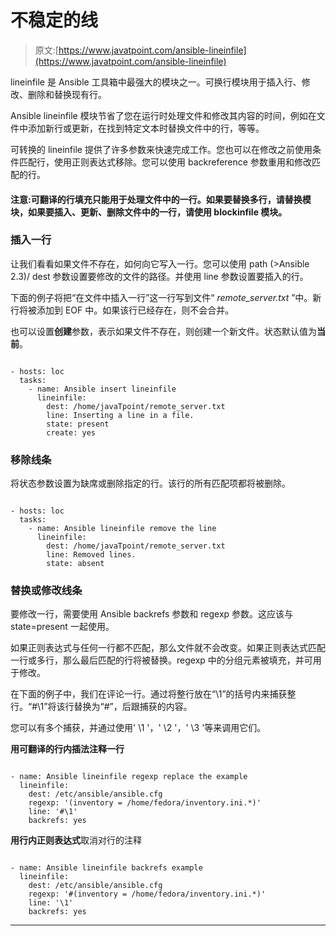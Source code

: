 # 不稳定的线

> 原文:[https://www.javatpoint.com/ansible-lineinfile](https://www.javatpoint.com/ansible-lineinfile)

lineinfile 是 Ansible 工具箱中最强大的模块之一。可换行模块用于插入行、修改、删除和替换现有行。

Ansible lineinfile 模块节省了您在运行时处理文件和修改其内容的时间，例如在文件中添加新行或更新，在找到特定文本时替换文件中的行，等等。

可转换的 lineinfile 提供了许多参数来快速完成工作。您也可以在修改之前使用条件匹配行，使用正则表达式移除。您可以使用 backreference 参数重用和修改匹配的行。

#### 注意:可翻译的行填充只能用于处理文件中的一行。如果要替换多行，请替换模块，如果要插入、更新、删除文件中的一行，请使用 blockinfile 模块。

### 插入一行

让我们看看如果文件不存在，如何向它写入一行。您可以使用 path (>Ansible 2.3)/ dest 参数设置要修改的文件的路径。并使用 line 参数设置要插入的行。

下面的例子将把“在文件中插入一行”这一行写到文件“ *remote_server.txt* ”中。新行将被添加到 EOF 中。如果该行已经存在，则不会合并。

也可以设置**创建**参数，表示如果文件不存在，则创建一个新文件。状态默认值为**当前**。

```

- hosts: loc
  tasks:
    - name: Ansible insert lineinfile 
      lineinfile:
        dest: /home/javaTpoint/remote_server.txt
        line: Inserting a line in a file.
        state: present
        create: yes

```

### 移除线条

将状态参数设置为缺席或删除指定的行。该行的所有匹配项都将被删除。

```

- hosts: loc
  tasks:
    - name: Ansible lineinfile remove the line
      lineinfile:
        dest: /home/javaTpoint/remote_server.txt
        line: Removed lines.
        state: absent

```

### 替换或修改线条

要修改一行，需要使用 Ansible backrefs 参数和 regexp 参数。这应该与 state=present 一起使用。

如果正则表达式与任何一行都不匹配，那么文件就不会改变。如果正则表达式匹配一行或多行，那么最后匹配的行将被替换。regexp 中的分组元素被填充，并可用于修改。

在下面的例子中，我们在评论一行。通过将整行放在“\1”的括号内来捕获整行。“#\1”将该行替换为“#”，后跟捕获的内容。

您可以有多个捕获，并通过使用' \1 '，' \2 '，' \3 '等来调用它们。

**用可翻译的行内插法注释一行**

```

- name: Ansible lineinfile regexp replace the example
  lineinfile:
    dest: /etc/ansible/ansible.cfg
    regexp: '(inventory = /home/fedora/inventory.ini.*)'
    line: '#\1'
    backrefs: yes

```

**用行内正则表达式**取消对行的注释

```

- name: Ansible lineinfile backrefs example
  lineinfile:
    dest: /etc/ansible/ansible.cfg
    regexp: '#(inventory = /home/fedora/inventory.ini.*)'
    line: '\1'
    backrefs: yes

```

* * *